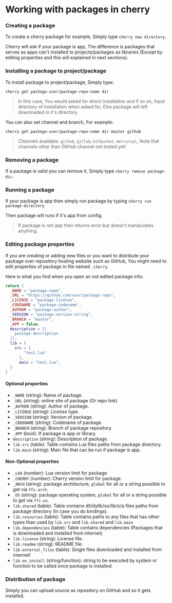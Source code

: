 # Working with packages in cherry

### Creating a package

To create a cherry package for example, Simply type `cherry new directory`.

Cherry will ask if your package is app, The difference is packages that serves as apps can't installed to projects/packages as libraries (Except by editing properties and this will explained in next sections).

### Installing a package to project/package

To install package to project/package, Simply type:

```
cherry get package-user/package-repo-name dir
```

> In this case, You would asked for direct installation and if so on, Input directory of installation when asked for, Else package will left downloaded in it's directory.

You can also set channel and branch, For example:

```
cherry get package-user/package-repo-name dir master github
```

> Channels available: `github`, `gitlab`, `bitbucket`, `mercurial`, Note that channels other than GitHub channel not tested yet!

### Removing a package

If a package is valid you can remove it, Simply type `cherry remove package-dir`.

### Running a package

If your package is app then simply run package by typing `cherry run package-directory`

Then package will runs if it's app from config.

> If package is not app then returns error but doesn't manipulates anything.

### Editing package properties

If you are creating or adding new files or you want to distribute your package over repository hosting website such as GitHub, You might need to edit properties of package in file named `.cherry`.

Here is what you find when you open an not edited package info:

```lua
return {
  _NAME = "package-name",
  _URL = "https://github.com/user/package-repo",
  _LICENSE = "package-license",
  _CODENAME = "package-codename",
  _AUTHOR = "package-author",
  _VERSION = "package-version-string",
  _BRANCH = "master",
  _APP = false,
  description = [[
    package-description
  ]],
  lib = {
    src = {
	    "test.lua"
	  },
	  main = "test.lua",
  }
}
```

#### Optional properties

- `_NAME` (string): Name of package.
- `_URL` (string): online site of package (Or repo link)
- `_AUTHOR` (string): Author of package.
- `_LICENSE` (string): License type.
- `_VERSION` (string): Version of package.
- `_CODENAME` (string): Codename of package.
- `_BRANCH` (string): Branch of package repository.
- `_APP` (bool): If package is app or library.
- `description` (string): Description of package.
- `lib.src` (table): Table contains Lua files paths from package directory.
- `lib.main` (string): Main file that can be run if package is app.

#### Non-Optional properties

- `_LUA` (number): Lua version limit for package.
- `_CHERRY` (number): Cherry version limit for package.
- `_ARCH` (string): package architecture, `global` for all or a string possible to get via `ffi.arch`.
- `_OS` (string): package operating system, `global` for all or a string possible to get via `ffi.os`.
- `lib.shared` (table): Table contains dll/dylib/so/lib/o/a files paths from package directory (In case you do bindings).
- `lib.resources` (table): Table contains paths to any files that has other types than used by `lib.src` and `lib.shared` and `lib.main`
- `lib.dependencies` (table): Table contains dependencies (Packages that is downloaded and installed from internet)
- `lib.license` (string): License file.
- `lib.readme` (string): README file.
- `lib.external_files` (table): Single files downloaded and installed from internet!
- `lib.on_install` (string/function): string to be executed by system or function to be called once package is installed.

### Distribution of package

Simply you can upload source as repository on GitHub and so it gets installed.